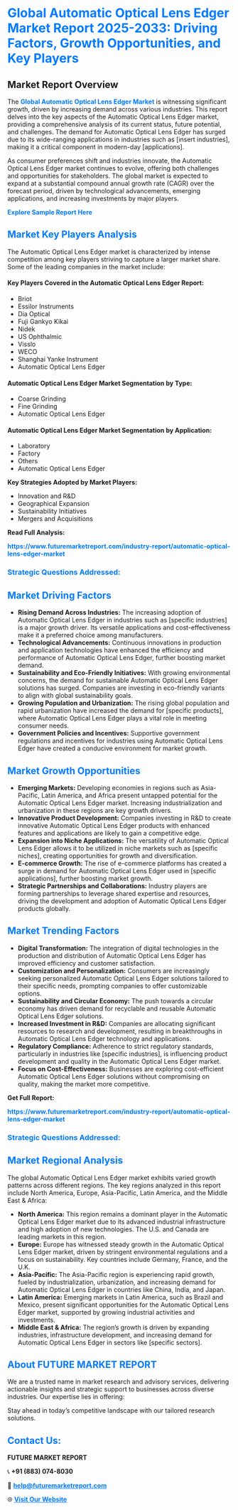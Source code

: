 <h1 style="color: #007BFF;">Global Automatic Optical Lens Edger Market Report 2025-2033: Driving Factors, Growth Opportunities, and Key Players</h1>

<section id="overview">
<h2>Market Report Overview</h2>
<p>The <a href="https://www.futuremarketreport.com/industry-report/automatic-optical-lens-edger-market" style="color: #007BFF; text-decoration: none;"><strong>Global Automatic Optical Lens Edger Market</strong></a> is witnessing significant growth, driven by increasing demand across various industries. This report delves into the key aspects of the Automatic Optical Lens Edger market, providing a comprehensive analysis of its current status, future potential, and challenges. The demand for Automatic Optical Lens Edger has surged due to its wide-ranging applications in industries such as [insert industries], making it a critical component in modern-day [applications].</p>
<p>As consumer preferences shift and industries innovate, the Automatic Optical Lens Edger market continues to evolve, offering both challenges and opportunities for stakeholders. The global market is expected to expand at a substantial compound annual growth rate (CAGR) over the forecast period, driven by technological advancements, emerging applications, and increasing investments by major players.</p>
</section>

<section id="overview">
<p><a href="https://www.futuremarketreport.com/request-sample/reportId=97013" style="color: #007BFF; text-decoration: none;"><strong>Explore Sample Report Here</strong></a></p>
</section>

<section id="key-players">
<h2 style="color: #007BFF;">Market Key Players Analysis</h2>
<p>The Automatic Optical Lens Edger market is characterized by intense competition among key players striving to capture a larger market share. Some of the leading companies in the market include:</p>
<h4>Key Players Covered in the Automatic Optical Lens Edger Report:</h4>
<ul><li>Briot</li><li>Essilor Instruments</li><li>Dia Optical</li><li>Fuji Gankyo Kikai</li><li>Nidek</li><li>US Ophthalmic</li><li>Visslo</li><li>WECO</li><li>Shanghai Yanke Instrument</li><li>Automatic Optical Lens Edger</li></ul>
<h4>Automatic Optical Lens Edger Market Segmentation by Type:</h4>
<ul><li>Coarse Grinding</li><li>Fine Grinding</li><li>Automatic Optical Lens Edger</li></ul>

<h4>Automatic Optical Lens Edger Market Segmentation by Application:</h4>
<ul><li>Laboratory</li><li>Factory</li><li>Others</li><li>Automatic Optical Lens Edger</li></ul>
<p><strong>Key Strategies Adopted by Market Players:</strong></p>
<ul>
<li>Innovation and R&D</li>
<li>Geographical Expansion</li>
<li>Sustainability Initiatives</li>
<li>Mergers and Acquisitions</li>
</ul>
</section>

<section>
<p><strong>Read Full Analysis: </strong></p><a href="https://www.futuremarketreport.com/industry-report/automatic-optical-lens-edger-market" style="color: #007BFF; text-decoration: none;"><strong>https://www.futuremarketreport.com/industry-report/automatic-optical-lens-edger-market</strong></a>
<h3 style="color: #007BFF;">Strategic Questions Addressed:</h3>
</section>

<section id="driving-factors">
<h2 style="color: #007BFF;">Market Driving Factors</h2>
<ul>
<li><strong>Rising Demand Across Industries:</strong> The increasing adoption of Automatic Optical Lens Edger in industries such as [specific industries] is a major growth driver. Its versatile applications and cost-effectiveness make it a preferred choice among manufacturers.</li>
<li><strong>Technological Advancements:</strong> Continuous innovations in production and application technologies have enhanced the efficiency and performance of Automatic Optical Lens Edger, further boosting market demand.</li>
<li><strong>Sustainability and Eco-Friendly Initiatives:</strong> With growing environmental concerns, the demand for sustainable Automatic Optical Lens Edger solutions has surged. Companies are investing in eco-friendly variants to align with global sustainability goals.</li>
<li><strong>Growing Population and Urbanization:</strong> The rising global population and rapid urbanization have increased the demand for [specific products], where Automatic Optical Lens Edger plays a vital role in meeting consumer needs.</li>
<li><strong>Government Policies and Incentives:</strong> Supportive government regulations and incentives for industries using Automatic Optical Lens Edger have created a conducive environment for market growth.</li>
</ul>
</section>

<section id="growth-opportunities">
<h2 style="color: #007BFF;">Market Growth Opportunities</h2>
<ul>
<li><strong>Emerging Markets:</strong> Developing economies in regions such as Asia-Pacific, Latin America, and Africa present untapped potential for the Automatic Optical Lens Edger market. Increasing industrialization and urbanization in these regions are key growth drivers.</li>
<li><strong>Innovative Product Development:</strong> Companies investing in R&D to create innovative Automatic Optical Lens Edger products with enhanced features and applications are likely to gain a competitive edge.</li>
<li><strong>Expansion into Niche Applications:</strong> The versatility of Automatic Optical Lens Edger allows it to be utilized in niche markets such as [specific niches], creating opportunities for growth and diversification.</li>
<li><strong>E-commerce Growth:</strong> The rise of e-commerce platforms has created a surge in demand for Automatic Optical Lens Edger used in [specific applications], further boosting market growth.</li>
<li><strong>Strategic Partnerships and Collaborations:</strong> Industry players are forming partnerships to leverage shared expertise and resources, driving the development and adoption of Automatic Optical Lens Edger products globally.</li>
</ul>
</section>

<section id="trending-factors">
<h2 style="color: #007BFF;">Market Trending Factors</h2>
<ul>
<li><strong>Digital Transformation:</strong> The integration of digital technologies in the production and distribution of Automatic Optical Lens Edger has improved efficiency and customer satisfaction.</li>
<li><strong>Customization and Personalization:</strong> Consumers are increasingly seeking personalized Automatic Optical Lens Edger solutions tailored to their specific needs, prompting companies to offer customizable options.</li>
<li><strong>Sustainability and Circular Economy:</strong> The push towards a circular economy has driven demand for recyclable and reusable Automatic Optical Lens Edger solutions.</li>
<li><strong>Increased Investment in R&D:</strong> Companies are allocating significant resources to research and development, resulting in breakthroughs in Automatic Optical Lens Edger technology and applications.</li>
<li><strong>Regulatory Compliance:</strong> Adherence to strict regulatory standards, particularly in industries like [specific industries], is influencing product development and quality in the Automatic Optical Lens Edger market.</li>
<li><strong>Focus on Cost-Effectiveness:</strong> Businesses are exploring cost-efficient Automatic Optical Lens Edger solutions without compromising on quality, making the market more competitive.</li>
</ul>
</section>

<section>
<p><strong>Get Full Report: </strong></p><a href="https://www.futuremarketreport.com/industry-report/automatic-optical-lens-edger-market" style="color: #007BFF; text-decoration: none;"><strong>https://www.futuremarketreport.com/industry-report/automatic-optical-lens-edger-market</strong></a>
<h3 style="color: #007BFF;">Strategic Questions Addressed:</h3>
</section>


<section id="regional-analysis">
<h2 style="color: #007BFF;">Market Regional Analysis</h2>
<p>The global Automatic Optical Lens Edger market exhibits varied growth patterns across different regions. The key regions analyzed in this report include North America, Europe, Asia-Pacific, Latin America, and the Middle East & Africa:</p>
<ul>
<li><strong>North America:</strong> This region remains a dominant player in the Automatic Optical Lens Edger market due to its advanced industrial infrastructure and high adoption of new technologies. The U.S. and Canada are leading markets in this region.</li>
<li><strong>Europe:</strong> Europe has witnessed steady growth in the Automatic Optical Lens Edger market, driven by stringent environmental regulations and a focus on sustainability. Key countries include Germany, France, and the U.K.</li>
<li><strong>Asia-Pacific:</strong> The Asia-Pacific region is experiencing rapid growth, fueled by industrialization, urbanization, and increasing demand for Automatic Optical Lens Edger in countries like China, India, and Japan.</li>
<li><strong>Latin America:</strong> Emerging markets in Latin America, such as Brazil and Mexico, present significant opportunities for the Automatic Optical Lens Edger market, supported by growing industrial activities and investments.</li>
<li><strong>Middle East & Africa:</strong> The region’s growth is driven by expanding industries, infrastructure development, and increasing demand for Automatic Optical Lens Edger in sectors like [specific sectors].</li>
</ul>
</section>

<footer>
<h2 style="color: #007BFF;">About FUTURE MARKET REPORT</h2>
<p>We are a trusted name in market research and advisory services, delivering actionable insights and strategic support to businesses across diverse industries. Our expertise lies in offering:</p>

<p>Stay ahead in today’s competitive landscape with our tailored research solutions.</p>

<h2 style="color: #007BFF;">Contact Us:</h2>
<p><strong>FUTURE MARKET REPORT</strong></p>
<p>📞 <strong>+91 (883) 074-8030</strong></p>
<p>📧 <strong><a href="mailto:help@futuremarketreport.com" style="color: #007BFF;">help@futuremarketreport.com</a></strong></p>
<p>🌐 <strong><a href="https://www.futuremarketreport.com/" style="color: #007BFF;">Visit Our Website</a></strong></p>
</footer>